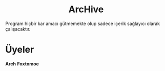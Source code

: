 <center><h1>ArcHive</h1></center>
Program hiçbir kar amacı gütmemekte olup sadece içerik sağlayıcı olarak çalışacaktır.

Üyeler
============
<b>Arch</b>
<b>Foxtomoe</b>

